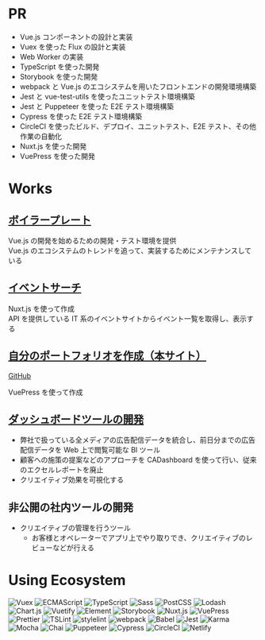 # PR

- Vue.js コンポーネントの設計と実装
- Vuex を使った Flux の設計と実装
- Web Worker の実装
- TypeScript を使った開発
- Storybook を使った開発
- webpack と Vue.js のエコシステムを用いたフロントエンドの開発環境構築
- Jest と vue-test-utils を使ったユニットテスト環境構築
- Jest と Puppeteer を使った E2E テスト環境構築
- Cypress を使った E2E テスト環境構築
- CircleCI を使ったビルド、デプロイ、ユニットテスト、E2E テスト、その他作業の自動化
- Nuxt.js を使った開発
- VuePress を使った開発

# Works

## [ボイラープレート](https://github.com/kurosame/vuejs-boilerplate)

Vue.js の開発を始めるための開発・テスト環境を提供  
Vue.js のエコシステムのトレンドを追って、実装するためにメンテナンスしている

## [イベントサーチ](https://event-search.netlify.com)

Nuxt.js を使って作成  
API を提供している IT 系のイベントサイトからイベント一覧を取得し、表示する

## [自分のポートフォリオを作成（本サイト）](https://portfolio-kurosame.netlify.com)

[GitHub](https://github.com/kurosame/portfolio)

VuePress を使って作成

## [ダッシュボードツールの開発](https://cadashboard.jp)

- 弊社で扱っている全メディアの広告配信データを統合し、前日分までの広告配信データを Web 上で閲覧可能な BI ツール
- 顧客への施策の提案などのアプローチを CADashboard を使って行い、従来のエクセルレポートを廃止
- クリエイティブ効果を可視化する

## 非公開の社内ツールの開発

- クリエイティブの管理を行うツール
  - お客様とオペレーターでアプリ上でやり取りでき、クリエイティブのレビューなどが行える

# Using Ecosystem

![Vuex](/vuex.png 'Vuex')
![ECMAScript](/ecmascript.png 'ECMAScript')
![TypeScript](/typescript.png 'TypeScript')
![Sass](/sass.png 'Sass')
![PostCSS](/postcss.png 'PostCSS')
![Lodash](/lodash.png 'Lodash')
![Chart.js](/chartjs.png 'Chart.js')
![Vuetify](/vuetify.png 'Vuetify')
![Element](/element.png 'Element')
![Storybook](/storybook.png 'Storybook')
![Nuxt.js](/nuxtjs.png 'Nuxt.js')
![VuePress](/vuepress.png 'VuePress')
![Prettier](/prettier.png 'Prettier')
![TSLint](/tslint.png 'TSLint')
![stylelint](/stylelint.png 'stylelint')
![webpack](/webpack.png 'webpack')
![Babel](/babel.png 'Babel')
![Jest](/jest.png 'Jest')
![Karma](/karma.png 'Karma')
![Mocha](/mocha.png 'Mocha')
![Chai](/chai.png 'Chai')
![Puppeteer](/puppeteer.png 'Puppeteer')
![Cypress](/cypress.png 'Cypress')
![CircleCI](/circleci.png 'CircleCI')
![Netlify](/netlify.png 'Netlify')
